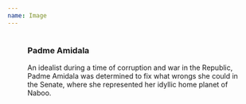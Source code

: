 ```yaml
---
name: Image
---
```

<figure>
    <img src="assets/images/media_item.png" alt=""/>
    <figcaption>
        <h3>Padme Amidala</h3>
        <p>An idealist during a time of corruption and war in the Republic, Padme Amidala was determined to fix what wrongs she could in the Senate, where she represented her idyllic home planet of Naboo.</p>
    </figcaption>
</figure>